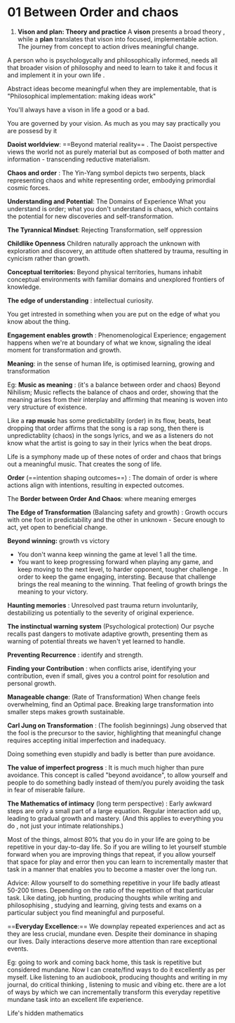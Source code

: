 
# **01 Between Order and chaos**

1) **Vison and plan: Theory and practice** 
A **vison** presents a broad theory , while a **plan** translates that vison into focused, implementable action. The journey from concept to action drives meaningful change.

A person who is psychologycally and philosophically informed, needs all that broader vision of philosophy and need to learn to take it and focus it and implement it in your own life .

Abstract ideas become meaningful when they are implementable, that is "Philosophical implementation: making ideas work"

You'll always have a vison in life a good or a bad.

You are governed by your vision.
As much as you may say practically you are possesd by it


**Daoist worldview**: ==Beyond material reality== . The Daoist perspective views the world not as purely material but as composed of both matter and information - transcending reductive materialism.

**Chaos and order** : The Yin-Yang symbol depicts two serpents, black representing chaos and white representing order, embodying primordial cosmic forces.



**Understanding and Potential**: 
The Domains of Experience
What you understand is order; what you don't understand is chaos, which contains the potential for new discoveries and self-transformation.



**The Tyrannical Mindset**: Rejecting Transformation, self oppression 


**Childlike Openness**
Children naturally approach the unknown with exploration and discovery, an attitude often shattered by trauma, resulting in cynicism rather than growth.


**Conceptual territories:** 
Beyond physical territories, humans inhabit conceptual environments with familiar domains and unexplored frontiers of knowledge.

**The edge of understanding** : intellectual curiosity.  

You get intrested in something when you are put on the edge of what you know about the thing.


**Engagement enables growth** : 
Phenomenological Experience; engagement happens when we're at boundary of what we know, signaling the ideal moment for transformation and growth.

**Meaning**: in the sense of human life, is optimised learning, growing and transformation 

Eg: **Music as meaning** : (it's a balance between order and chaos)
Beyond Nihilism; Music reflects the balance of chaos and order, showing that the meaning arises from their interplay and affirming that meaning is woven into very structure of existence.

Like a **rap music** has some predictability (order) in its flow, beats, beat dropping that order affirms that the song is a rap song, then there is unpredictablity (chaos) in the songs lyrics, and we as a listeners do not know what the artist is going to say in their lyrics when the beat drops.

Life is a symphony made up of these notes of order and chaos that brings out a meaningful music. That creates the song of life.


**Order** (==intention shaping outcomes==) :
The domain of order is where actions align with intentions, resulting in expected outcomes.

The **Border between Order And Chaos**: where meaning emerges

**The Edge of Transformation** (Balancing safety and growth) :
Growth occurs with one foot in predictability and the other in unknown - Secure enough to act, yet open to beneficial change.



**Beyond winning:** growth vs victory 

- You don't wanna keep winning the game at level 1 all the time.
- You want to keep progressing forward when playing any game, and keep moving to the next level, to harder opponent, tougher challenge . In order to keep the game engaging, intersting. Because that challenge brings the real meaning to the winning. That feeling of growth brings the meaning to your victory.



**Haunting memories** : Unresolved past trauma return involuntarily, destabilizing us potentially to the severity of original experience.


**The instinctual warning system** (Psychological protection) 
Our psyche recalls past dangers to motivate adaptive growth, presenting them as warning of potential threats we haven't yet learned to handle.

**Preventing Recurrence** : identify and strength.


**Finding your Contribution** : when conflicts arise, identifying your contribution, even if small, gives you a control point for resolution and personal growth.


**Manageable change**: 
(Rate of Transformation)
When change feels overwhelming, find an Optimal pace. Breaking large transformation into smaller steps makes growth sustainable.


**Carl Jung on Transformation** : 
(The foolish beginnings)
Jung observed that the fool is the precursor to the savior, highlighting that meaningful change requires accepting initial imperfection and inadequacy.

Doing something even stupidly and badly is better than pure avoidance.


**The value of imperfect progress** :
It is much much higher than pure avoidance. This concept is called "beyond avoidance", to allow yourself and people to do something badly instead of them/you purely avoiding the task in fear of miserable failure.


**The Mathematics of intimacy** (long term perspective) :
Early awkward steps are only a small part of a large equation. Regular interaction add up, leading to gradual growth and mastery. (And this applies to everything you do , not just your intimate relationships.)

Most of the things, almost 80% that you do in your life are going to be repetitive in your  day-to-day life.
So if you are willing to let yourself stumble forward when you are improving things that repeat, if you allow yourself that space for play and error then you can learn to incrementally master that task in a manner that enables you to become a master over the long run.

Advice: Allow yourself to do something repetitive in your life badly  atleast 50-200 times. Depending on the ratio of the repetition of that particular task.
Like dating, job hunting, producing thoughts while writing and philosophising , studying and learning, giving tests and exams on a particular subject you find meaningful and purposeful.



==**Everyday Excellence**:== 
We downplay repeated experiences and act as they are less crucial, mundane even. Despite their dominance in shaping our lives. Daily interactions deserve more attention than rare exceptional events.

Eg: going to work and coming back home, this task is repetitive but considered mundane. Now I can create/find ways to do it excellently as per myself. Like listening to an audiobook, producing thoughts and writing in my journal, do critical thinking , listening to music and vibing etc. there are a lot of ways by which we can incrementally transform this everyday repetitive mundane task into an excellent life experience.



Life's hidden mathematics 